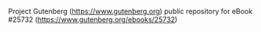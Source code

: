 Project Gutenberg (https://www.gutenberg.org) public repository for eBook #25732 (https://www.gutenberg.org/ebooks/25732)
